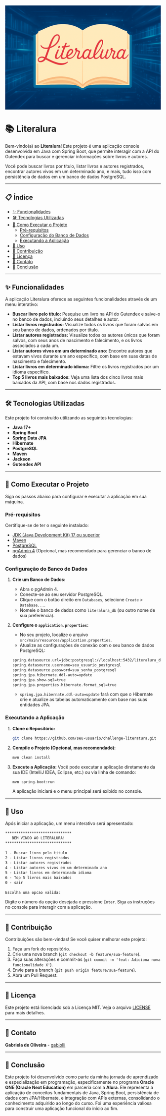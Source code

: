 <p align="center">
   <img src="src/file_0000000044f4622f901e024962e09999.png" " alt="Banner Literatura">
</p>

# 📚 Literalura

Bem-vindo(a) ao **Literalura**! Este projeto é uma aplicação console desenvolvida em Java com Spring Boot, que permite interagir com a API do Gutendex para buscar e gerenciar informações sobre livros e autores.

Você pode buscar livros por título, listar livros e autores registrados, encontrar autores vivos em um determinado ano, e mais, tudo isso com persistência de dados em um banco de dados PostgreSQL.

---

## 📋 Índice
- [✨ Funcionalidades](#-funcionalidades)
- [🛠️ Tecnologias Utilizadas](#-tecnologias-utilizadas)
- [🚀 Como Executar o Projeto](#-como-executar-o-projeto)
    * [Pré-requisitos](#pré-requisitos)
    * [Configuração do Banco de Dados](#configuração-do-banco-de-dados)
    * [Executando a Aplicação](#executando-a-aplicação)
- [📖 Uso](#-uso)
- [🤝 Contribuição](#-contribuição)
- [📜 Licença](#-licença)
- [💬 Contato](#-contato)
- [🎯 Conclusão](#-conclusão)

---

## ✨ Funcionalidades

A aplicação Literalura oferece as seguintes funcionalidades através de um menu interativo:

- **Buscar livro pelo título:** Pesquise um livro na API do Gutendex e salve-o no banco de dados, incluindo seus detalhes e autor.
- **Listar livros registrados:** Visualize todos os livros que foram salvos em seu banco de dados, ordenados por título.
- **Listar autores registrados:** Visualize todos os autores únicos que foram salvos, com seus anos de nascimento e falecimento, e os livros associados a cada um.
- **Listar autores vivos em um determinado ano:** Encontre autores que estavam vivos durante um ano específico, com base em suas datas de nascimento e falecimento.
- **Listar livros em determinado idioma:** Filtre os livros registrados por um idioma específico.
- **Top 5 livros mais baixados:** Veja uma lista dos cinco livros mais baixados da API, com base nos dados registrados.

---

## 🛠️ Tecnologias Utilizadas

Este projeto foi construído utilizando as seguintes tecnologias:

* **Java 17+**
* **Spring Boot**
* **Spring Data JPA**
* **Hibernate**
* **PostgreSQL**
* **Maven**
* **Jackson**
* **Gutendex API**
---

## 🚀 Como Executar o Projeto

Siga os passos abaixo para configurar e executar a aplicação em sua máquina.

### Pré-requisitos

Certifique-se de ter o seguinte instalado:

* [JDK (Java Development Kit) 17 ou superior](https://www.oracle.com/java/technologies/downloads/)
* [Maven](https://maven.apache.org/download.cgi)
* [PostgreSQL](https://www.postgresql.org/download/)
* [pgAdmin 4](https://www.pgadmin.org/download/) (Opcional, mas recomendado para gerenciar o banco de dados)

### Configuração do Banco de Dados

1.  **Crie um Banco de Dados:**
    * Abra o pgAdmin 4.
    * Conecte-se ao seu servidor PostgreSQL.
    * Clique com o botão direito em `Databases`, selecione `Create` > `Database...`.
    * Nomeie o banco de dados como `literalura_db` (ou outro nome de sua preferência).

2.  **Configure o `application.properties`:**
    * No seu projeto, localize o arquivo `src/main/resources/application.properties`.
    * Atualize as configurações de conexão com o seu banco de dados PostgreSQL:

    ```properties
    spring.datasource.url=jdbc:postgresql://localhost:5432/literalura_db
    spring.datasource.username=seu_usuario_postgresql
    spring.datasource.password=sua_senha_postgresql
    spring.jpa.hibernate.ddl-auto=update
    spring.jpa.show-sql=true
    spring.jpa.properties.hibernate.format_sql=true
    ```
    
    * `spring.jpa.hibernate.ddl-auto=update` fará com que o Hibernate crie e atualize as tabelas automaticamente com base nas suas entidades JPA.

### Executando a Aplicação

1.  **Clone o Repositório:**
     ```bash
    git clone https://github.com/seu-usuario/challenge-literatura.git
    ```

2.  **Compile o Projeto (Opcional, mas recomendado):**
    ```bash
    mvn clean install
    ```

3.  **Execute a Aplicação:**
    Você pode executar a aplicação diretamente da sua IDE (IntelliJ IDEA, Eclipse, etc.) ou via linha de comando:
    ```bash
    mvn spring-boot:run
    ```

    A aplicação iniciará e o menu principal será exibido no console.

---

## 📖 Uso

Após iniciar a aplicação, um menu interativo será apresentado:

```text
******************************
   BEM VINDO AO LITERALURA!
******************************

1 - Buscar livro pelo titulo
2 - Listar livros registrados
3 - Listar autores registrados
4 - Listar autores vivos em um determinado ano
5 - Listar livros em determinado idioma
6 - Top 5 livros mais baixados
0 - sair

Escolha uma opcao valida:
```

Digite o número da opção desejada e pressione `Enter`. Siga as instruções no console para interagir com a aplicação.

---

## 🤝 Contribuição

Contribuições são bem-vindas! Se você quiser melhorar este projeto:

1. Faça um fork do repositório.
2. Crie uma nova branch (`git checkout -b feature/sua-feature`).
3. Faça suas alterações e commit-as (`git commit -m 'feat: Adiciona nova funcionalidade X'`).
4. Envie para a branch (`git push origin feature/sua-feature`).
5. Abra um Pull Request.

---

## 📜 Licença

Este projeto está licenciado sob a Licença MIT. Veja o arquivo [LICENSE](LICENSE) para mais detalhes.

---

## 💬 Contato

**Gabriela de Oliveira** - [gabiolli](https://github.com/gabiolli)

 ---
 
## 🎯 Conclusão

Este projeto foi desenvolvido como parte da minha jornada de aprendizado e especialização em programação, especificamente no programa **Oracle ONE (Oracle Next Education)** em parceria com a **Alura**. Ele representa a aplicação de conceitos fundamentais de Java, Spring Boot, persistência de dados com JPA/Hibernate, e integração com APIs externas, consolidando o conhecimento adquirido ao longo do curso. Foi uma experiência valiosa para construir uma aplicação funcional do início ao fim.


